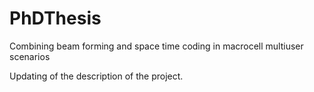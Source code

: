 # PhDThesis
Combining beam forming and space time coding in macrocell multiuser scenarios

Updating of the description of the project.
